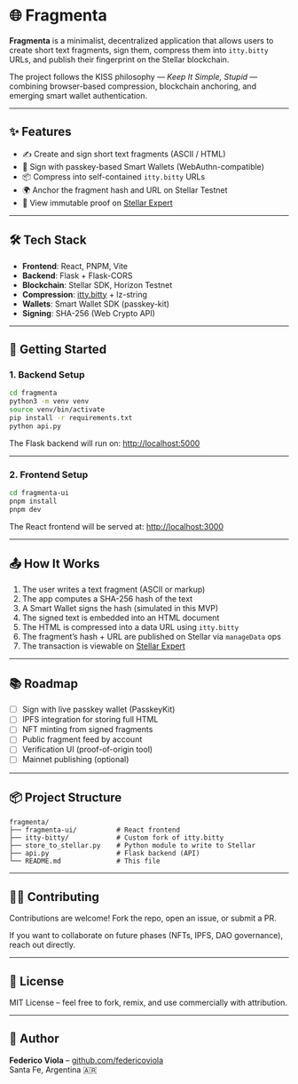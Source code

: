 # 🌐 Fragmenta

**Fragmenta** is a minimalist, decentralized application that allows users to create short text fragments, sign them, compress them into `itty.bitty` URLs, and publish their fingerprint on the Stellar blockchain.

The project follows the KISS philosophy — *Keep It Simple, Stupid* — combining browser-based compression, blockchain anchoring, and emerging smart wallet authentication.

---

## ✨ Features

- ✍️ Create and sign short text fragments (ASCII / HTML)
- 🔐 Sign with passkey-based Smart Wallets (WebAuthn-compatible)
- 📦 Compress into self-contained `itty.bitty` URLs
- 🌍 Anchor the fragment hash and URL on Stellar Testnet
- 🔗 View immutable proof on [Stellar Expert](https://stellar.expert/explorer/testnet)

---

## 🛠️ Tech Stack

- **Frontend**: React, PNPM, Vite
- **Backend**: Flask + Flask-CORS
- **Blockchain**: Stellar SDK, Horizon Testnet
- **Compression**: [itty.bitty](https://itty.bitty.site) + lz-string
- **Wallets**: Smart Wallet SDK (passkey-kit)
- **Signing**: SHA-256 (Web Crypto API)

---

## 🚀 Getting Started

### 1. Backend Setup

```bash
cd fragmenta
python3 -m venv venv
source venv/bin/activate
pip install -r requirements.txt
python api.py
```

The Flask backend will run on: [http://localhost:5000](http://localhost:5000)

---

### 2. Frontend Setup

```bash
cd fragmenta-ui
pnpm install
pnpm dev
```

The React frontend will be served at: [http://localhost:3000](http://localhost:3000)

---

## 📤 How It Works

1. The user writes a text fragment (ASCII or markup)
2. The app computes a SHA-256 hash of the text
3. A Smart Wallet signs the hash (simulated in this MVP)
4. The signed text is embedded into an HTML document
5. The HTML is compressed into a data URL using `itty.bitty`
6. The fragment’s hash + URL are published on Stellar via `manageData` ops
7. The transaction is viewable on [Stellar Expert](https://stellar.expert/explorer/testnet)

---

## 📚 Roadmap

- [ ] Sign with live passkey wallet (PasskeyKit)
- [ ] IPFS integration for storing full HTML
- [ ] NFT minting from signed fragments
- [ ] Public fragment feed by account
- [ ] Verification UI (proof-of-origin tool)
- [ ] Mainnet publishing (optional)

---

## 📦 Project Structure

```
fragmenta/
├── fragmenta-ui/          # React frontend
├── itty-bitty/            # Custom fork of itty.bitty
├── store_to_stellar.py    # Python module to write to Stellar
├── api.py                 # Flask backend (API)
└── README.md              # This file
```

---

## 🧑‍💻 Contributing

Contributions are welcome! Fork the repo, open an issue, or submit a PR.

If you want to collaborate on future phases (NFTs, IPFS, DAO governance), reach out directly.

---

## 🪪 License

MIT License – feel free to fork, remix, and use commercially with attribution.

---

## 👤 Author

**Federico Viola** – [github.com/federicoviola](https://github.com/federicoviola)  
Santa Fe, Argentina 🇦🇷
